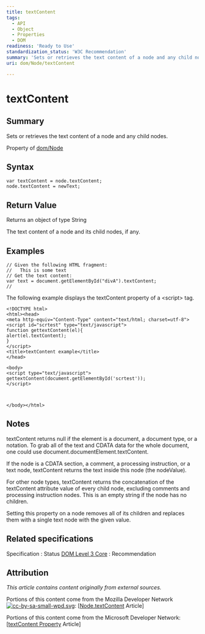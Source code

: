 ```yaml
---
title: textContent
tags:
  - API
  - Object
  - Properties
  - DOM
readiness: 'Ready to Use'
standardization_status: 'W3C Recommendation'
summary: 'Sets or retrieves the text content of a node and any child nodes.'
uri: dom/Node/textContent

---
```

# textContent

## Summary

Sets or retrieves the text content of a node and any child nodes.

<span data-meta="applies_to" data-type="key">Property of <span data-type="value">[dom/Node](/dom/Node)</span></span>

## Syntax

``` {.js}
var textContent = node.textContent;
node.textContent = newText;
```

## Return Value

<span data-meta="return" data-type="key">Returns an object of type <span data-type="value">String</span></span>

The text content of a node and its child nodes, if any.

## Examples

    // Given the following HTML fragment:
    //   This is some text
    // Get the text content:
    var text = document.getElementById("divA").textContent;
    //

The following example displays the textContent property of a \<script\> tag.

    <!DOCTYPE html>
    <html><head>
    <meta http-equiv="Content-Type" content="text/html; charset=utf-8">
    <script id="scrtest" type="text/javascript">
    function gettextContent(el){
    alert(el.textContent);
    }
    </script>
    <title>textContent example</title>
    </head>

    <body>
    <script type="text/javascript">
    gettextContent(document.getElementById('scrtest'));
    </script>



    </body></html>

## Notes

textContent returns null if the element is a document, a document type, or a notation. To grab all of the text and CDATA data for the whole document, one could use document.documentElement.textContent.

If the node is a CDATA section, a comment, a processing instruction, or a text node, textContent returns the text inside this node (the nodeValue).

For other node types, textContent returns the concatenation of the textContent attribute value of every child node, excluding comments and processing instruction nodes. This is an empty string if the node has no children.

Setting this property on a node removes all of its children and replaces them with a single text node with the given value.

## Related specifications

Specification
:   Status
[DOM Level 3 Core](http://www.w3.org/TR/DOM-Level-3-Core/)
:   Recommendation

## Attribution

*This article contains content originally from external sources.*

Portions of this content come from the Mozilla Developer Network [![cc-by-sa-small-wpd.svg](/assets/thumb/8/8c/cc-by-sa-small-wpd.svg/120px-cc-by-sa-small-wpd.svg.png)](http://creativecommons.org/licenses/by-sa/3.0/us/): [[Node.textContent](https://developer.mozilla.org/en-US/docs/Web/API/Node.textContent) Article]

Portions of this content come from the Microsoft Developer Network: [[textContent Property](http://msdn.microsoft.com/en-us/library/ie/ff974773(v=vs.85).aspx) Article]

